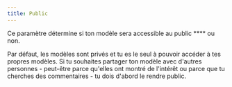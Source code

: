 ```yaml
---
title: Public
---
```


Ce paramètre détermine si ton modèle sera accessible au public **** ou non.

Par défaut, les modèles sont privés et tu es le seul à pouvoir accéder à tes propres modèles. Si tu souhaites partager ton modèle avec d'autres personnes - peut-être parce qu'elles ont montré de l'intérêt ou parce que tu cherches des commentaires - tu dois d'abord le rendre public.
